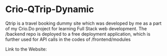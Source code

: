 # Crio-QTrip-Dynamic

Qtrip is a travel booking dummy site which was developed by me as a part of my Crio.Do project for learning Full Stack web development.
The /backend repo is deployed to a free deployment application, which is further used for API calls in the codes of /frontend/modules

Link to the Website: 
